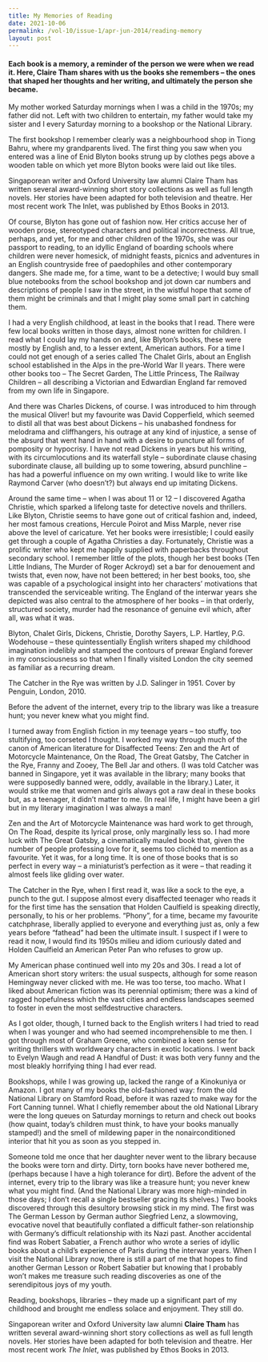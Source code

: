 ```yaml
---
title: My Memories of Reading
date: 2021-10-06
permalink: /vol-10/issue-1/apr-jun-2014/reading-memory
layout: post
---
```

#### Each book is a memory, a reminder of the person we were when we read it. Here, **Claire Tham** shares with us the books she remembers – the ones that shaped her thoughts and her writing, and ultimately the person she became.

My mother worked Saturday mornings when I was a child in the 1970s; my father did not. Left with two children to entertain, my father would take my sister and I every Saturday morning to a bookshop or the National Library.

The first bookshop I remember clearly was a neighbourhood shop in Tiong Bahru, where my grandparents lived. The first thing you saw when you entered was a line of Enid Blyton books strung up by clothes pegs above a wooden table on which yet more Blyton books were laid out like tiles. 

Singaporean writer and Oxford University law alumni Claire Tham has written several award-winning short story collections as well as full length novels. Her stories have been adapted for both television and theatre. Her most recent work The Inlet, was published by Ethos Books in 2013.

Of course, Blyton has gone out of fashion now. Her critics accuse her of wooden prose, stereotyped characters and political incorrectness. All true, perhaps, and yet, for me and other children of the 1970s, she was our passport to reading, to an idyllic England of boarding schools where children were never homesick, of midnight feasts, picnics and adventures in an English countryside free of paedophiles and other contemporary dangers. She made me, for a time, want to be a detective; I would buy small blue notebooks from the school bookshop and jot down car numbers and descriptions of people I saw in the street, in the wistful hope that some of them might be criminals and that I might play some small part in catching them.

I had a very English childhood, at least in the books that I read. There were few local books written in those days, almost none written for children. I read what I could lay my hands on and, like Blyton’s books, these were mostly by English and, to a lesser extent, American authors. For a time I could not get enough of a series called The Chalet Girls, about an English school established in the Alps in the pre-World War II years. There were other books too – The Secret Garden, The Little Princess, The Railway Children – all describing a Victorian and Edwardian England far removed from my own life in Singapore.

And there was Charles Dickens, of course. I was introduced to him through the musical Oliver! but my favourite was David Copperfield, which seemed to distil all that was best about Dickens – his unabashed fondness for melodrama and cliffhangers, his outrage at any kind of injustice, a sense of the absurd that went hand in hand with a desire to puncture all forms of pomposity or hypocrisy. I have not read Dickens in years but his writing, with its circumlocutions and its waterfall style – subordinate clause chasing subordinate clause, all building up to some towering, absurd punchline – has had a powerful influence on my own writing. I would like to write like Raymond Carver (who doesn’t?) but always end up imitating Dickens. 

Around the same time – when I was about 11 or 12 – I discovered Agatha Christie, which sparked a lifelong taste for detective novels and thrillers. Like Blyton, Christie seems to have gone out of critical fashion and, indeed, her most famous creations, Hercule Poirot and Miss Marple, never rise above the level of caricature. Yet her books were irresistible; I could easily get through a couple of Agatha Christies a day. Fortunately, Christie was a prolific writer who kept me happily supplied with paperbacks throughout secondary school. I remember little of the plots, though her best books (Ten Little Indians, The Murder of Roger Ackroyd) set a bar for denouement and twists that, even now, have not been bettered; in her best books, too, she was capable of a psychological insight into her characters’ motivations that transcended the serviceable writing. The England of the interwar years she depicted was also central to the atmosphere of her books – in that orderly, structured society, murder had the resonance of genuine evil which, after all, was what it was.

Blyton, Chalet Girls, Dickens, Christie, Dorothy Sayers, L.P. Hartley, P.G. Wodehouse – these quintessentially English writers shaped my childhood imagination indelibly and stamped the contours of prewar England forever in my consciousness so that when I finally visited London the city seemed as familiar as a recurring dream. 

The Catcher in the Rye was written by J.D. Salinger in 1951. Cover by Penguin, London, 2010.

Before the advent of the internet, every trip to the library was like a treasure hunt; you never knew what you might find. 

I turned away from English fiction in my teenage years – too stuffy, too stultifying, too corseted I thought. I worked my way through much of the canon of American literature for Disaffected Teens: Zen and the Art of Motorcycle Maintenance, On the Road, The Great Gatsby, The Catcher in the Rye, Franny and Zooey, The Bell Jar and others. (I was told Catcher was banned in Singapore, yet it was available in the library; many books that were supposedly banned were, oddly, available in the library.) Later, it would strike me that women and girls always got a raw deal in these books but, as a teenager, it didn’t matter to me. (In real life, I might have been a girl but in my literary imagination I was always a man!

Zen and the Art of Motorcycle Maintenance was hard work to get through, On The Road, despite its lyrical prose, only marginally less so. I had more luck with The Great Gatsby, a cinematically mauled book that, given the number of people professing love for it, seems too clichéd to mention as a favourite. Yet it was, for a long time. It is one of those books that is so perfect in every way – a miniaturist’s perfection as it were – that reading it almost feels like gliding over water. 

The Catcher in the Rye, when I first read it, was like a sock to the eye, a punch to the gut. I suppose almost every disaffected teenager who reads it for the first time has the sensation that Holden Caulfield is speaking directly, personally, to his or her problems. “Phony”, for a time, became my favourite catchphrase, liberally applied to everyone and everything just as, only a few years before “fathead” had been the ultimate insult. I suspect if I were to read it now, I would find its 1950s milieu and idiom curiously dated and Holden Caulfield an American Peter Pan who refuses to grow up.

My American phase continued well into my 20s and 30s. I read a lot of American short story writers: the usual suspects, although for some reason Hemingway never clicked with me. He was too terse, too macho. What I liked about American fiction was its perennial optimism; there was a kind of ragged hopefulness which the vast cities and endless landscapes seemed to foster in even the most selfdestructive characters. 

As I got older, though, I turned back to the English writers I had tried to read when I was younger and who had seemed incomprehensible to me then. I got through most of Graham Greene, who combined a keen sense for writing thrillers with worldweary characters in exotic locations. I went back to Evelyn Waugh and read A Handful of Dust: it was both very funny and the most bleakly horrifying thing I had ever read.

Bookshops, while I was growing up, lacked the range of a Kinokuniya or Amazon. I got many of my books the old-fashioned way: from the old National Library on Stamford Road, before it was razed to make way for the Fort Canning tunnel. What I chiefly remember about the old National Library were the long queues on Saturday mornings to return and check out books (how quaint, today’s children must think, to have your books manually stamped!) and the smell of mildewing paper in the nonairconditioned interior that hit you as soon as you stepped in.

Someone told me once that her daughter never went to the library because the books were torn and dirty. Dirty, torn books have never bothered me, (perhaps because I have a high tolerance for dirt). Before the advent of the internet, every trip to the library was like a treasure hunt; you never knew what you might find. (And the National Library was more high-minded in those days; I don’t recall a single bestseller gracing its shelves.) Two books discovered through this desultory browsing stick in my mind. The first was The German Lesson by German author Siegfried Lenz, a slowmoving, evocative novel that beautifully conflated a difficult father-son relationship with Germany’s difficult relationship with its Nazi past. Another accidental find was Robert Sabatier, a French author who wrote a series of idyllic books about a child’s experience of Paris during the interwar years. When I visit the National Library now, there is still a part of me that hopes to find another German Lesson or Robert Sabatier but knowing that I probably won’t makes me treasure such reading discoveries as one of the serendipitous joys of my youth. 

Reading, bookshops, libraries – they made up a significant part of my childhood and brought me endless solace and enjoyment. They still do.

Singaporean writer and Oxford University law alumni <b>Claire Tham</b> has written several award-winning short story collections as well as full length novels. Her stories have been adapted for both television and theatre. Her most recent work <i>The Inlet</i>, was published by Ethos Books in 2013.
